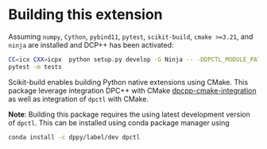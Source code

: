 # Building this extension

Assuming `numpy`, `Cython`, `pybind11`, `pytest`, `scikit-build`, `cmake >=3.21`, and `ninja` are installed
and DCP++ has been activated:

```bash
CC=icx CXX=icpx  python setup.py develop -G Ninja -- -DDPCTL_MODULE_PATH=$(python -m dpctl --cmakedir)
pytest -m tests
```

Scikit-build enables building Python native extensions using CMake. This package leverage integration DPC++
with CMake [dpcpp-cmake-integration] as well as integration of `dpctl` with CMake.

**Note**: Building this package requires the using latest development version of `dpctl`.
This can be installed using conda package manager using

```bash
conda install -c dppy/label/dev dpctl
```

[dpcpp-cmake-integration]: https://www.intel.com/content/www/us/en/develop/documentation/oneapi-dpcpp-cpp-compiler-dev-guide-and-reference/top/compiler-setup/use-the-command-line/use-cmake-with-the-intel-oneapi-dpc-c-compiler.html
